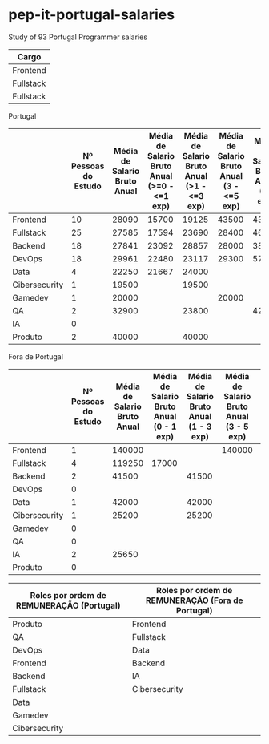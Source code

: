 # pep-it-portugal-salaries
Study of 93 Portugal Programmer salaries

| Cargo         | 
| ------------- | 
| Frontend      |
| Fullstack     |
| Fullstack     

Portugal

|               | Nº Pessoas do Estudo | Média de Salario Bruto Anual | Média de Salario Bruto Anual (>=0 - <=1 exp) | Média de Salario Bruto Anual (>1 - <=3 exp) | Média de Salario Bruto Anual (3 - <=5 exp) | Média de Salario Bruto Anual (5+ exp) |
| ------------- | -------------------- | ---------------------------- | -------------------------------------------- | ------------------------------------------- | ------------------------------------------ | ------------------------------------- |
| Frontend      | 10                   | 28090                        | 15700                                        | 19125                                       | 43500                                      | 43000                                 |
| Fullstack     | 25                   | 27585                        | 17594                                        | 23690                                       | 28400                                      | 46988                                 |
| Backend       | 18                   | 27841                        | 23092                                        | 28857                                       | 28000                                      | 38298                                 |
| DevOps        | 18                   | 29961                        | 22480                                        | 23117                                       | 29300                                      | 57000                                 |
| Data          | 4                    | 22250                        | 21667                                        | 24000                                       |                                            |                                       |
| Cibersecurity | 1                    | 19500                        |                                              | 19500                                       |                                            |                                       |
| Gamedev       | 1                    | 20000                        |                                              |                                             | 20000                                      |                                       |
| QA            | 2                    | 32900                        |                                              | 23800                                       |                                            | 42000                                 |
| IA            | 0                    |                              |                                              |                                             |                                            |                                       |
| Produto       | 2                    | 40000                        |                                              | 40000                                       |                                            |                                       |


Fora de Portugal

|               | Nº Pessoas do Estudo | Média de Salario Bruto Anual | Média de Salario Bruto Anual (0 - 1 exp) | Média de Salario Bruto Anual (1 - 3 exp) | Média de Salario Bruto Anual (3 - 5 exp) | Média de Salario Bruto Anual (5+ exp) |
| ------------- | -------------------- | ---------------------------- | ---------------------------------------- | ---------------------------------------- | ---------------------------------------- | ------------------------------------- |
| Frontend      | 1                    | 140000                       |                                          |                                          | 140000                                   |                                       |
| Fullstack     | 4                    | 119250                       | 17000                                    |                                          |                                          | 153333,333                            |
| Backend       | 2                    | 41500                        |                                          | 41500                                    |                                          |                                       |
| DevOps        | 0                    |                              |                                          |                                          |                                          |                                       |
| Data          | 1                    | 42000                        |                                          | 42000                                    |                                          |                                       |
| Cibersecurity | 1                    | 25200                        |                                          | 25200                                    |                                          |                                       |
| Gamedev       | 0                    |                              |                                          |                                          |                                          |                                       |
| QA            | 0                    |                              |                                          |                                          |                                          |                                       |
| IA            | 2                    | 25650                        |                                          |                                          |                                          | 25650                                 |
| Produto       | 0                    |                              |                                          |                                          |                                          |                                       |


| Roles por ordem de REMUNERAÇÃO (Portugal) | Roles por ordem de REMUNERAÇÃO (Fora de Portugal) |
| ----------------------------------------- | ------------------------------------------------- |
| Produto                                   | Frontend                                          |
| QA                                        | Fullstack                                         |
| DevOps                                    | Data                                              |
| Frontend                                  | Backend                                           |
| Backend                                   | IA                                                |
| Fullstack                                 | Cibersecurity                                     |
| Data                                      |                                                   |
| Gamedev                                   |                                                   |
| Cibersecurity                             |                                                   |
